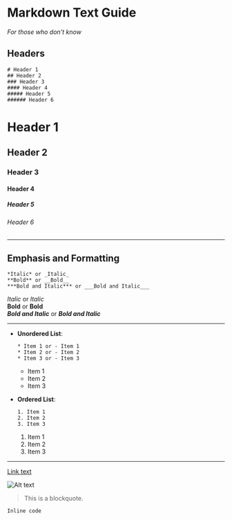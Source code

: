 # Markdown Text Guide
*For those who don't know*
<br>

## Headers
```
# Header 1
## Header 2
### Header 3
#### Header 4
##### Header 5
###### Header 6
```
# Header 1
## Header 2
### Header 3
#### Header 4
##### Header 5
###### Header 6

---

## Emphasis and Formatting

```
*Italic* or _Italic_  
**Bold** or __Bold__  
***Bold and Italic*** or ___Bold and Italic___
```
*Italic* or _Italic_  
**Bold** or __Bold__  
***Bold and Italic*** or ___Bold and Italic___

---

- **Unordered List**:
    ```
    * Item 1 or - Item 1
    * Item 2 or - Item 2
    * Item 3 or - Item 3
    ```
    * Item 1
    * Item 2
    * Item 3

- **Ordered List**:
    ```
    1. Item 1
    2. Item 2
    3. Item 3
    ```
    1. Item 1
    2. Item 2
    3. Item 3

---

[Link text](URL)

![Alt text](Image_URL)

> This is a blockquote.

`Inline code`

